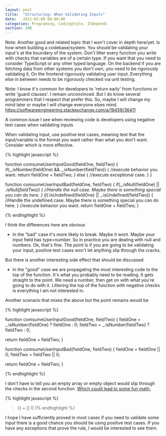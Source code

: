 ```yaml
---
layout: post
title:  "Structuring: When Validating Inputs"
date:   2021-03-09 00:00:00
categories: Programing, CodingStyle, ItDepends
section: 200
---
```


[comment]: <> (Note: This is post is part of a pair with [Returning Early]&#40;/returning-early/&#41;)

Note: Another good and related topic that I won't cover in depth here/yet. Is how when building a codebase/system. You should be validating your input's at the boundary of the system. Don't litter every function you write with checks that variables are of a certain type.  If you want that you need to consider TypeScript or any other typed language. On the backend if you are fetching data from other systems you don't own, you need to be rigorously validating it, On the frontend rigorously validating user input. Everything else in between needs to be rigorously checked via unit testing.

Note: I know it's common for developers to 'return early' from functions or write 'guard clauses'.  I remain unconvinced.  But I do know several programmers that I respect that prefer this. So, maybe I will change my mind later or maybe I will change everyone elses mind.  https://softwareengineering.stackexchange.com/a/18459/36411

A common issue I see when reviewing code is developers using negative test cases when validating inputs

When validating input, use positive test cases, meaning test that the input/variable is the format you want rather than what you don't want.  Consider which is more effective.

{% highlight javascript %}

function comsumeUserInputGood(fieldOne, fieldTwo) {
  if(_.isNumber(fieldOne) && _.isNumber(fieldTwo)) {
      //execute behavior you want.
      return fieldOne + fieldTwo;
  } else {
      //execute exceptional case.
  }
}

function comsumeUserInputBad(fieldOne, fieldTwo) {
  if(_.isNull(fieldOne) || _.isNull(fieldTwo)) {
      //Handle the null case. Maybe there is something special you can do here.
  }
  if(_.isUndefined(fieldOne) || _.isUndefined(fieldTwo)) {
      //Handle the undefined case. Maybe there is something special you can do here.
  }
  //execute behavior you want.
  return fieldOne + fieldTwo;
}

{% endhighlight %}

I think the differences here are obvious
- In the "bad" case it's more likely to break. Maybe it wont. Maybe your input field has type=number. So in practice you are dealing with null and numbers. Ok, that's fine. The point is if you are going to be validating your input, positive test cases won't let anything slip through the cracks.

But there is another interesting side effect that should be discussed
- In the "good" case we are propagating the most interesting code to the top of the function.  It's what you probably need to be reading. It gets straight to the point. We need a number, then get on with what you're going to do with it. Littering the top of the function with negative checks is everything I am not interested in.

Another scenario that mixes the above but the point remains would be

{% highlight javascript %}

function comsumeUserInputGood(fieldOne, fieldTwo) {
  fieldOne = _.isNumber(fieldOne) ? fieldOne : 0;
  fieldTwo = _.isNumber(fieldTwo) ? fieldTwo : 0;

  return fieldOne + fieldTwo;
}

function comsumeUserInputBad(fieldOne, fieldTwo) {
  fieldOne = fieldOne || 0;
  fieldTwo = fieldTwo || 0;

  return fieldOne + fieldTwo;
}

{% endhighlight %}

I don't have to tell you an empty array or empty object would slip through the checks in the second function. [Which could lead to some fun math.](https://github.com/denysdovhan/wtfjs#funny-math)

{% highlight javascript %}
> {} + []
> 0
{% endhighlight %}

I hope I have sufficiently proved in most cases if you need to validate some input there is a good chance you should be using positive test cases.  If you have any exceptions that prove the rule, I would be interested to see them.

